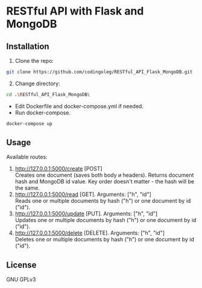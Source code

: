 # RESTful API with Flask and MongoDB

## Installation
1. Clone the repo:
```bash
git clone https://github.com/codingoleg/RESTful_API_Flask_MongoDB.git
```
2. Change directory:
```bash
cd .\RESTful_API_Flask_MongoDB\
```
+ Edit Dockerfile and docker-compose.yml if needed.
+ Run docker-compose.
```bash
docker-compose up
```

## Usage
Available routes:
1. http://127.0.0.1:5000/create [POST]\
Creates one document (saves both body и headers). Returns document hash and MongoDB id value. 
Key order doesn't matter - the hash will be the same. 
2. http://127.0.0.1:5000/read [GET]. Arguments: ["h", "id"]\
Reads one or multiple documents by hash ("h") or one document by id ("id").
3. http://127.0.0.1:5000/update [PUT]. Arguments: ["h", "id"]\
Updates one or multiple documents by hash ("h") or one document by id ("id").
4. http://127.0.0.1:5000/delete [DELETE]. Arguments: ["h", "id"]\
Deletes one or multiple documents by hash ("h") or one document by id ("id").

## License
GNU GPLv3 